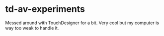 # td-av-experiments

Messed around with TouchDesigner for a bit. Very cool but my computer is way too weak to handle it.
